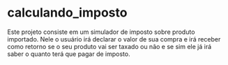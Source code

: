 # calculando_imposto
 Este projeto consiste em um simulador de imposto sobre produto importado. Nele o usuário irá declarar o valor de sua compra e irá receber como retorno se o seu produto vai ser taxado ou não e se sim ele já irá saber o quanto terá que pagar de imposto. 
